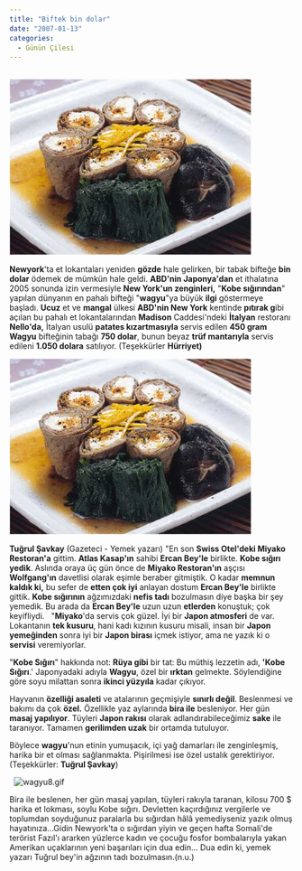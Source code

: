 ```yaml
---
title: "Biftek bin dolar"
date: "2007-01-13"
categories: 
  - Günün Çilesi
---
```


                                                   **[](../uploads/2007/08/wagyu-tofu.jpg "wagyu-tofu.jpg")[![wagyu-tofu.jpg](../uploads/2007/08/wagyu-tofu.jpg)](../uploads/2007/08/wagyu-tofu.jpg "wagyu-tofu.jpg")**  

**Newyork**'ta et lokantaları yeniden **gözde** hale gelirken, bir tabak bifteğe **bin dolar** ödemek de mümkün hale geldi. **ABD'nin Japonya'dan** et ithalatına 2005 sonunda izin vermesiyle **New York'un zenginleri,** "**Kobe sığırından**" yapılan dünyanın en pahalı bifteği "**wagyu**"ya büyük **ilgi** göstermeye başladı. **Ucuz** et ve **mangal** ülkesi **ABD'nin New York** kentinde **pıtırak g**ibi açılan bu pahalı et lokantalarından **Madison** Caddesi'ndeki **İtalyan** restoranı **Nello'da,** İtalyan usulü **patates kızartmasıyla** servis edilen **450 gram Wagyu** bifteğinin tabağı **750 dolar**, bunun beyaz **trüf mantarıyla** servis edileni **1.050 dolara** satılıyor. (Teşekkürler **Hürriyet)**      

**[![wagyu-tofu.jpg](../uploads/2007/08/wagyu-tofu.jpg)](../uploads/2007/08/wagyu-tofu.jpg "wagyu-tofu.jpg")**

**Tuğrul Şavkay** (Gazeteci - Yemek yazarı) "En son **Swiss Otel'deki Miyako Restoran'a** gittim. **Atlas Kasap'ın** sahibi **Ercan Bey'le** birlikte. **Kobe sığırı yedik**. Aslında oraya üç gün önce de **Miyako Restoran'ın** aşçısı **Wolfgang'ın** davetlisi olarak eşimle beraber gitmiştik. O kadar **memnun kaldık ki,** bu sefer de **etten çok iyi** anlayan dostum **Ercan Bey'le** birlikte gittik. **Kobe sığırının** ağzımızdaki **nefis tadı** bozulmasın diye başka bir şey yemedik. Bu arada da **Ercan Bey'le** uzun uzun **etlerden** konuştuk; çok keyifliydi.   "**Miyako**'da servis çok güzel. İyi bir **Japon atmosferi** de var. Lokantanın **tek kusuru**, hani kadı kızının kusuru misali, insan bir **Japon yemeğinden** sonra iyi bir **Japon birası** içmek istiyor, ama ne yazık ki o **servisi** veremiyorlar.

"**Kobe Sığırı**" hakkında not: **Rüya gibi** bir tat: Bu müthiş lezzetin adı, **'Kobe Sığırı**.' Japonyadaki adıyla **Wagyu**, özel bir **ırktan** gelmekte. Söylendiğine göre soyu milattan sonra **ikinci yüzyıla** kadar çıkıyor.

Hayvanın **özelliği asaleti** ve atalarının geçmişiyle **sınırlı değil**. Beslenmesi ve bakımı da çok **özel.** Özellikle yaz aylarında **bira ile** besleniyor. Her gün **masaj yapılıyor**. Tüyleri **Japon rakısı** olarak adlandırabileceğimiz **sake** ile taranıyor. Tamamen **gerilimden uzak** bir ortamda tutuluyor.

Böylece **wagyu**'nun etinin yumuşacık, içi yağ damarları ile zenginleşmiş, harika bir et olması sağlanmakta. Pişirilmesi ise özel ustalık gerektiriyor.(Teşekkürler: **Tuğrul Şavkay**)  

  ![wagyu8.gif](../uploads/2007/01/wagyu8.kucukresim.gif)  

Bira ile beslenen, her gün masaj yapılan, tüyleri rakıyla taranan, kilosu 700 $ harika et lokması, soylu Kobe sığırı. Devletten kaçırdığınız vergilerle ve toplumdan soyduğunuz paralarla bu sığırdan hâlâ yemediyseniz yazık olmuş hayatınıza...Gidin Newyork'ta o sığırdan yiyin ve geçen hafta Somali'de terörist Fazıl'ı ararken yüzlerce kadın ve çocuğu fosfor bombalarıyla yakan Amerikan uçaklarının yeni başarıları için dua edin... Dua edin ki, yemek yazarı Tuğrul bey'in ağzının tadı bozulmasın.(n.u.)
